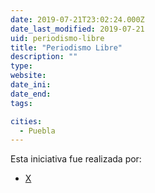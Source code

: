 ```yaml
---
date: 2019-07-21T23:02:24.000Z
date_last_modified: 2019-07-21
uid: periodismo-libre
title: "Periodismo Libre"
description: ""
type: 
website: 
date_ini: 
date_end: 
tags:

cities: 
  - Puebla
---
```


Esta iniciativa fue realizada por:

- [X](/i/ladobe.html)

